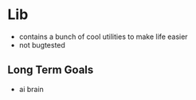 # Lib
- contains a bunch of cool utilities to make life easier
- not bugtested


## Long Term Goals
- ai brain
